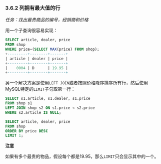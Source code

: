 ### 3.6.2 列拥有最大值的行

*任务：找出最贵商品的编号，经销商和价格*

用一个子查询很容易实现：
```SQL
SELECT article, dealer, price
FROM shop
WHERE price=(SELECT MAX(price) FROM shop);
+---------+--------+-------+
| article | dealer | price |
+---------+--------+-------+
|    0004 | D      | 19.95 |
+---------+--------+-------+
```
另一个解决方案是使用`LEFT JOIN`或者按照价格降序排序所有行，然后使用MySQL特定的`LIMIT`子句取第一行：
```SQL
SELECT s1.article, s1.dealer, s1.price
FROM shop s1
LEFT JOIN shop s2 ON s1.price < s2.price
WHERE s2.article IS NULL;

SELECT article, dealer, price
FROM shop
ORDER BY price DESC
LIMIT 1;
```

**注意**

如果有多个最贵的物品，假设每个都是19.95，那么`LIMIT`只会显示其中的一个。
